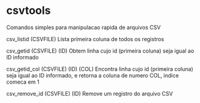 # csvtools

Comandos simples para manipulacao rapida de arquivos CSV

csv_listid (CSVFILE)
  Lista primeira coluna de todos os registros
  
csv_getid (CSVFILE) (ID)
  Obtem linha cujo id (primeira coluna) seja igual ao ID informado
  
csv_getid_col (CSVFILE) (ID) (COL)
  Encontra linha cujo id (primeira coluna) seja igual ao ID informado, e retorna a coluna de numero COL, indice comeca em 1

csv_remove_id (CSVFILE) (ID)
  Remove um registro do arquivo CSV

